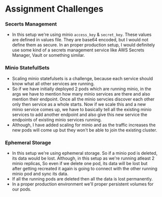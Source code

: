 Assignment Challenges
=====================

### Secerts Management
 - In this setup we're using minio `access_key` & `secret_key`. These values are defined in values file. They are base64 encoded, but I would not define them as secure. In an proper production setup, I would definitely use some kind of a secrets management service like AWS Secrets Manager, Vault or something similar.

### Minio StatefulSets
 - Scaling minio statefulsets is a challenge, because each service should know what all other services are running. 
 - So if we have initially deployed 2 pods which are running minio, in the args we have to mention how many minio services are there and also mention their endpoint. Once all the minio servcies discover each other only then service as a whole starts. Now if we scale this and a new minio service comes up, we have to basically tell all the existing minio services to add another endpoint and also give this new service the endpoints of existing minio services running.
 - Although, I have added scaling for minio and as the traffic increases the new pods will come up but they won't be able to join the existing cluster.

### Ephemeral Storage
 - In this setup we're using ephemeral storage. So if a minio pod is deleted, its data would be lost. Although, in this setup as we're running atleast 2 minio replicas, So even if we delete one pod, its data will be lost but after getting recreated it again is going to connect with the other running minio pod and sync its data.
 - If all the running pods are deleted then all the data is lost permanently.
 - In a proper production environment we'll proper persistent volumes for our pods.